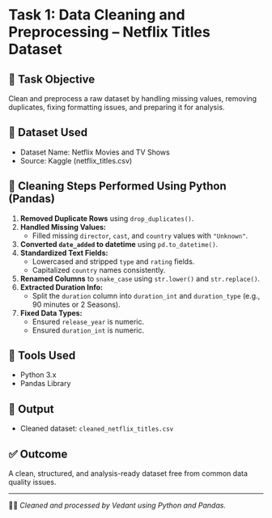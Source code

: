 # Task 1: Data Cleaning and Preprocessing – Netflix Titles Dataset

## 🧠 Task Objective
Clean and preprocess a raw dataset by handling missing values, removing duplicates, fixing formatting issues, and preparing it for analysis.

## 📁 Dataset Used
- Dataset Name: Netflix Movies and TV Shows
- Source: Kaggle (netflix_titles.csv)

## 🧹 Cleaning Steps Performed Using Python (Pandas)
1. **Removed Duplicate Rows** using `drop_duplicates()`.
2. **Handled Missing Values:**
   - Filled missing `director`, `cast`, and `country` values with `"Unknown"`.
3. **Converted `date_added` to datetime** using `pd.to_datetime()`.
4. **Standardized Text Fields:**
   - Lowercased and stripped `type` and `rating` fields.
   - Capitalized `country` names consistently.
5. **Renamed Columns** to `snake_case` using `str.lower()` and `str.replace()`.
6. **Extracted Duration Info:**
   - Split the `duration` column into `duration_int` and `duration_type` (e.g., 90 minutes or 2 Seasons).
7. **Fixed Data Types:**
   - Ensured `release_year` is numeric.
   - Ensured `duration_int` is numeric.

## 🔧 Tools Used
- Python 3.x
- Pandas Library

## 💾 Output
- Cleaned dataset: `cleaned_netflix_titles.csv`

## ✅ Outcome
A clean, structured, and analysis-ready dataset free from common data quality issues.

---
🧑‍💻 *Cleaned and processed by Vedant using Python and Pandas.*